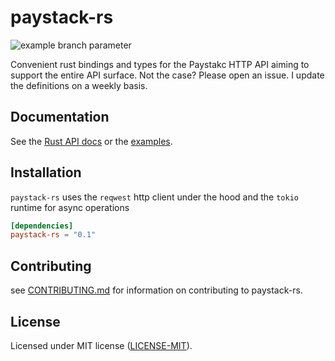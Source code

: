 # paystack-rs

![example branch parameter](https://github.com/morukele/paystack-rs/actions/workflows/rust.yml/badge.svg)

Convenient rust bindings and types for the Paystakc HTTP API aiming to support the entire API surface. Not the case? Please open an issue. I update the definitions on a weekly basis.

## Documentation

See the [Rust API docs](https://docs.rs/async-stripe) or the [examples](/examples).

## Installation

`paystack-rs` uses the `reqwest` http client under the hood and the `tokio` runtime for async operations

```toml
[dependencies]
paystack-rs = "0.1"
```

## Contributing

see [CONTRIBUTING.md](/CONTRIBUTING.md) for information on contributing to paystack-rs.

## License

Licensed under MIT license ([LICENSE-MIT](/LICENSE-MIT)).
